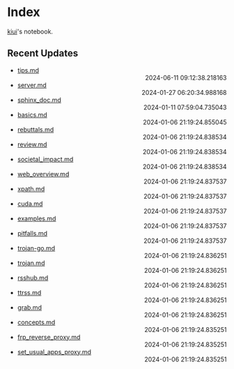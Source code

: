 
# Index

[kiui](https://kiui.moe/)'s notebook.

## Recent Updates
- [tips.md](mac\tips/) <div style="text-align: right">2024-06-11 09:12:38.218163</div>
- [server.md](minecraft\server/) <div style="text-align: right">2024-01-27 06:20:34.988168</div>
- [sphinx_doc.md](python\sphinx_doc/) <div style="text-align: right">2024-01-11 07:59:04.735043</div>
- [basics.md](godot\basics/) <div style="text-align: right">2024-01-06 21:19:24.855045</div>
- [rebuttals.md](writings\rebuttals/) <div style="text-align: right">2024-01-06 21:19:24.838534</div>
- [review.md](writings\review/) <div style="text-align: right">2024-01-06 21:19:24.838534</div>
- [societal_impact.md](writings\societal_impact/) <div style="text-align: right">2024-01-06 21:19:24.838534</div>
- [web_overview.md](web\web_overview/) <div style="text-align: right">2024-01-06 21:19:24.837537</div>
- [xpath.md](web\scrape\xpath/) <div style="text-align: right">2024-01-06 21:19:24.837537</div>
- [cuda.md](windows\cuda/) <div style="text-align: right">2024-01-06 21:19:24.837537</div>
- [examples.md](writings\examples/) <div style="text-align: right">2024-01-06 21:19:24.837537</div>
- [pitfalls.md](writings\pitfalls/) <div style="text-align: right">2024-01-06 21:19:24.837537</div>
- [trojan-go.md](web\proxy\trojan-go/) <div style="text-align: right">2024-01-06 21:19:24.836251</div>
- [trojan.md](web\proxy\trojan/) <div style="text-align: right">2024-01-06 21:19:24.836251</div>
- [rsshub.md](web\rss\rsshub/) <div style="text-align: right">2024-01-06 21:19:24.836251</div>
- [ttrss.md](web\rss\ttrss/) <div style="text-align: right">2024-01-06 21:19:24.836251</div>
- [grab.md](web\scrape\grab/) <div style="text-align: right">2024-01-06 21:19:24.836251</div>
- [concepts.md](web\proxy\concepts/) <div style="text-align: right">2024-01-06 21:19:24.835251</div>
- [frp_reverse_proxy.md](web\proxy\frp_reverse_proxy/) <div style="text-align: right">2024-01-06 21:19:24.835251</div>
- [set_usual_apps_proxy.md](web\proxy\set_usual_apps_proxy/) <div style="text-align: right">2024-01-06 21:19:24.835251</div>
